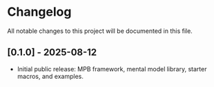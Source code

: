 # Changelog

All notable changes to this project will be documented in this file.

## [0.1.0] - 2025-08-12
- Initial public release: MPB framework, mental model library, starter macros, and examples.
